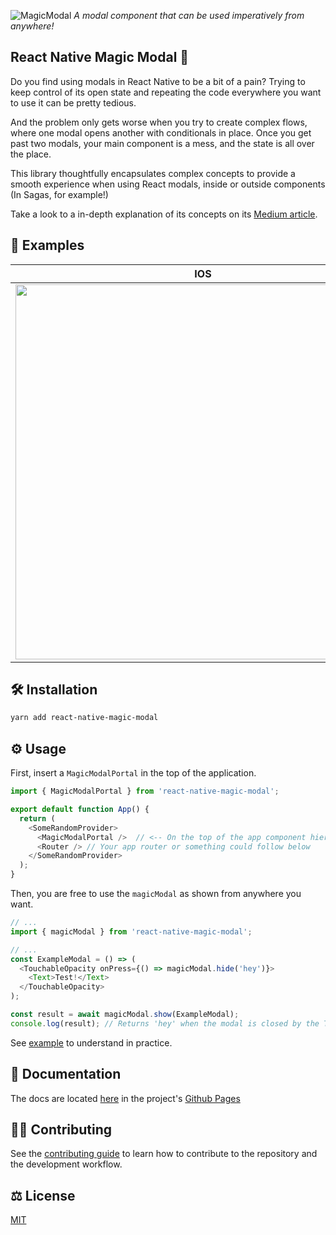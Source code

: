 ![MagicModal](https://user-images.githubusercontent.com/50031755/182190421-708be214-503e-4aeb-9311-0a7151805072.png)
_A modal component that can be used imperatively from anywhere!_

## React Native Magic Modal 🦄

Do you find using modals in React Native to be a bit of a pain? Trying to keep control of its open state and repeating the code everywhere you want to use it can be pretty tedious.

And the problem only gets worse when you try to create complex flows, where one modal opens another with conditionals in place. Once you get past two modals, your main component is a mess, and the state is all over the place.

This library thoughtfully encapsulates complex concepts to provide a smooth experience when using React modals, inside or outside components (In Sagas, for example!)

Take a look to a in-depth explanation of its concepts on its [Medium article](https://medium.com/@gabrieltaveira/you-have-been-using-react-native-modals-wrong-9b8c17de2f96).

## 📸 Examples

| IOS                                                                                                                           | Android                                                                                                                       |
| ----------------------------------------------------------------------------------------------------------------------------- | ----------------------------------------------------------------------------------------------------------------------------- |
| <img src="https://user-images.githubusercontent.com/50031755/155215573-df8f20fb-9b3f-4ce6-9d48-2afa8cb41daa.gif" height=600/> | <img src="https://user-images.githubusercontent.com/50031755/155215547-d2b45f33-264e-4c90-8ff1-e33b72e2c3b1.gif" height=600/> |

## 🛠 Installation

```sh
yarn add react-native-magic-modal
```

## ⚙️ Usage

First, insert a `MagicModalPortal` in the top of the application.

```js
import { MagicModalPortal } from 'react-native-magic-modal';

export default function App() {
  return (
    <SomeRandomProvider>
      <MagicModalPortal />  // <-- On the top of the app component hierarchy
      <Router /> // Your app router or something could follow below
    </SomeRandomProvider>
  );
}
```

Then, you are free to use the `magicModal` as shown from anywhere you want.

```js
// ...
import { magicModal } from 'react-native-magic-modal';

// ...
const ExampleModal = () => (
  <TouchableOpacity onPress={() => magicModal.hide('hey')}>
    <Text>Test!</Text>
  </TouchableOpacity>
);

const result = await magicModal.show(ExampleModal);
console.log(result); // Returns 'hey' when the modal is closed by the TouchableOpacity.
```

See [example](example/src) to understand in practice.

## 📖 Documentation

The docs are located [here](https://gstj.github.io/react-native-magic-modal/) in the project's [Github Pages](https://gstj.github.io/react-native-magic-modal/)

## 👨‍🏫 Contributing

See the [contributing guide](CONTRIBUTING.md) to learn how to contribute to the repository and the development workflow.

## ⚖️ License

[MIT](LICENSE)
